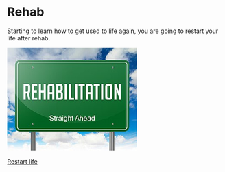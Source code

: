 # Rehab

Starting to learn how to get used to life again, you are going to restart your life after rehab.

![Rehab](../images/rehab1.jpeg)

[Restart life](../alarm-ring.md)
